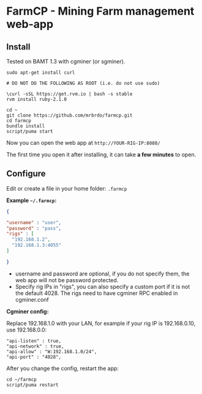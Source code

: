 # FarmCP - Mining Farm management web-app

## Install

Tested on BAMT 1.3 with cgminer (or sgminer).

```
sudo apt-get install curl

# DO NOT DO THE FOLLOWING AS ROOT (i.e. do not use sudo)

\curl -sSL https://get.rvm.io | bash -s stable
rvm install ruby-2.1.0

cd ~
git clone https://github.com/mrbrdo/farmcp.git
cd farmcp
bundle install
script/puma start
```

Now you can open the web app at `http://YOUR-RIG-IP:8080/`

The first time you open it after installing, it can take **a few minutes** to open.

## Configure

Edit or create a file in your home folder: `.farmcp`

**Example `~/.farmcp`:**

```json
{

"username" : "user",
"password" : "pass",
"rigs" : [
  "192.168.1.2",
  "192.168.1.3:4055"
]

}
```

* username and password are optional, if you do not specify them, the web app will not be password protected.
* Specify rig IPs in "rigs", you can also specify a custom port if it is not the default 4028. The rigs need to have cgminer RPC enabled in cgminer.conf

**Cgminer config:**

Replace 192.168.1.0 with your LAN, for example if your rig IP is 192.168.0.10, use 192.168.0.0:

```
"api-listen" : true,
"api-network" : true,
"api-allow" : "W:192.168.1.0/24",
"api-port" : "4028",
```

After you change the config, restart the app:

```
cd ~/farmcp
script/puma restart
```
